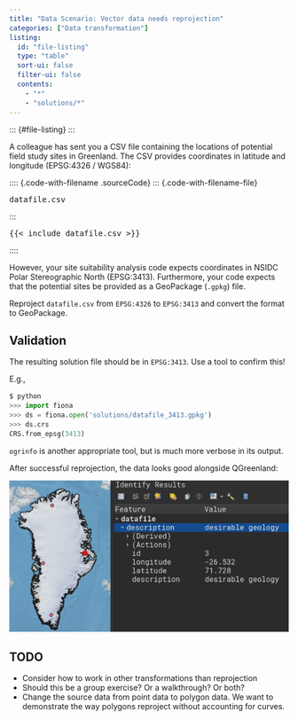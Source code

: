 ```yaml
---
title: "Data Scenario: Vector data needs reprojection"
categories: ["Data transformation"]
listing:
  id: "file-listing"
  type: "table"
  sort-ui: false
  filter-ui: false
  contents:
    - "*"
    - "solutions/*"
---
```


::: {#file-listing}
:::


A colleague has sent you a CSV file containing the locations of potential field
study sites in Greenland. The CSV provides coordinates in latitude and longitude
(EPSG:4326 / WGS84): 

:::: {.code-with-filename .sourceCode}
::: {.code-with-filename-file}
<pre>datafile.csv</pre>
:::
<pre class="sourceCode default">
{{< include datafile.csv >}}
</pre>
::::

However, your site suitability analysis code expects coordinates in NSIDC Polar
Stereographic North (EPSG:3413). Furthermore, your code expects that the potential sites
be provided as a GeoPackage (`.gpkg`) file.


Reproject `datafile.csv` from `EPSG:4326` to `EPSG:3413` and convert the format
to GeoPackage.


## Validation

The resulting solution file should be in `EPSG:3413`. Use a tool to confirm this!

E.g.,

```python
$ python
>>> import fiona
>>> ds = fiona.open('solutions/datafile_3413.gpkg')
>>> ds.crs
CRS.from_epsg(3413)
```

`ogrinfo` is another appropriate tool, but is much more verbose in its output.

After successful reprojection, the data looks good alongside QGreenland:

![Reprojected data file](/_media/qgreenland_vector_reprojected.png)


## TODO

* Consider how to work in other transformations than reprojection
* Should this be a group exercise? Or a walkthrough? Or both?
* Change the source data from point data to polygon data. We want to demonstrate the
  way polygons reproject without accounting for curves.
